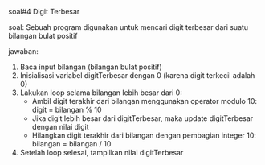 soal#4 Digit Terbesar

soal: Sebuah program digunakan untuk mencari digit terbesar dari suatu bilangan bulat positif

jawaban:
1. Baca input bilangan (bilangan bulat positif)
2. Inisialisasi variabel digitTerbesar dengan 0 (karena digit terkecil adalah 0)
3. Lakukan loop selama bilangan lebih besar dari 0:
    - Ambil digit terakhir dari bilangan menggunakan operator modulo 10: digit = bilangan % 10
    - Jika digit lebih besar dari digitTerbesar, maka update digitTerbesar dengan nilai digit
    - Hilangkan digit terakhir dari bilangan dengan pembagian integer 10: bilangan = bilangan / 10
4. Setelah loop selesai, tampilkan nilai digitTerbesar